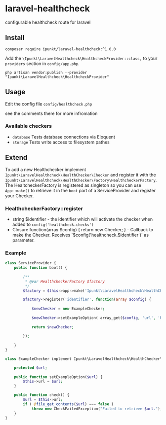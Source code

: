 # laravel-healthcheck
configurable healthcheck route for laravel

## Install
	composer require ipunkt/laravel-healthcheck:^1.0.0

Add the `\Ipunkt\LaravelHealthcheck\HealthcheckProvider::class,` to your `providers` section in `config/app.php`.

	php artisan vendor:publish --provider "Ipunkt\LaravelHealthcheck\HealthcheckProvider"

## Usage
Edit the config file `config/healthcheck.php`

see the comments there for more infromation

### Available checkers
- `database` Tests database connections via Eloquent
- `storage` Tests write access to filesystem pathes

## Extend
To add a new Healthchecker implement `Ipunkt\LaravelHealthcheck\HealthChecker\Checker` and register it with the
`Ipunkt\LaravelHealthcheck\HealthChecker\Factory\HealthcheckerFactory`.
The HealtcheckerFactory is registered as singleton so you can use `App::make()` to retrieve it in the `boot` part of a
ServiceProvider and register your Checker.

### HealthcheckerFactory::register
- string $identifier - the identifier which will activate the checker when added to `config('healthcheck.checks')`
- Closure function(array $config) { return new Checker; } - Callback to make the Checker. Receives `$config('healthcheck.$identifier')` as parameter.

### Example
```php
class ServiceProvider {
	public function boot() {
	
		/**
		 * @var HealthcheckerFactory $factory
		 */
		$factory = $this->app->make('Ipunkt\LaravelHealthcheck\HealthChecker\Factory\HealthcheckerFactory');

		$factory->register('identifier', function(array $config) {
		
			$newChecker = new ExampleChecker;
			
			$newChecker->setExampleOption( array_get($config, 'url', 'http://www.example.com') );
		
			return $newChecker;
			
		});
		
	}
}

class ExampleChecker implement Ipunkt\LaravelHealthcheck\HealthChecker\Checker {

	protected $url;
	
	public function setExampleOption($url) {
		$this->url = $url;
	}

	public function check() {
		$url = $this->url;
		if ( @file_get_contents($url) === false )
			throw new CheckFailedException("Failed to retrieve $url.");
	}
}
```
